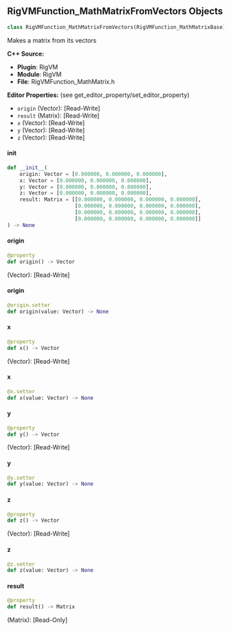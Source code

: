 ## RigVMFunction_MathMatrixFromVectors Objects

```python
class RigVMFunction_MathMatrixFromVectors(RigVMFunction_MathMatrixBase)
```

Makes a matrix from its vectors

**C++ Source:**

- **Plugin**: RigVM
- **Module**: RigVM
- **File**: RigVMFunction_MathMatrix.h

**Editor Properties:** (see get_editor_property/set_editor_property)

- ``origin`` (Vector):  [Read-Write]
- ``result`` (Matrix):  [Read-Write]
- ``x`` (Vector):  [Read-Write]
- ``y`` (Vector):  [Read-Write]
- ``z`` (Vector):  [Read-Write]

<a id="unreal.RigVMFunction_MathMatrixFromVectors.__init__"></a>

#### __init__

```python
def __init__(
    origin: Vector = [0.000000, 0.000000, 0.000000],
    x: Vector = [0.000000, 0.000000, 0.000000],
    y: Vector = [0.000000, 0.000000, 0.000000],
    z: Vector = [0.000000, 0.000000, 0.000000],
    result: Matrix = [[0.000000, 0.000000, 0.000000, 0.000000],
                      [0.000000, 0.000000, 0.000000, 0.000000],
                      [0.000000, 0.000000, 0.000000, 0.000000],
                      [0.000000, 0.000000, 0.000000, 0.000000]]
) -> None
```

<a id="unreal.RigVMFunction_MathMatrixFromVectors.origin"></a>

#### origin

```python
@property
def origin() -> Vector
```

(Vector):  [Read-Write]

<a id="unreal.RigVMFunction_MathMatrixFromVectors.origin"></a>

#### origin

```python
@origin.setter
def origin(value: Vector) -> None
```

<a id="unreal.RigVMFunction_MathMatrixFromVectors.x"></a>

#### x

```python
@property
def x() -> Vector
```

(Vector):  [Read-Write]

<a id="unreal.RigVMFunction_MathMatrixFromVectors.x"></a>

#### x

```python
@x.setter
def x(value: Vector) -> None
```

<a id="unreal.RigVMFunction_MathMatrixFromVectors.y"></a>

#### y

```python
@property
def y() -> Vector
```

(Vector):  [Read-Write]

<a id="unreal.RigVMFunction_MathMatrixFromVectors.y"></a>

#### y

```python
@y.setter
def y(value: Vector) -> None
```

<a id="unreal.RigVMFunction_MathMatrixFromVectors.z"></a>

#### z

```python
@property
def z() -> Vector
```

(Vector):  [Read-Write]

<a id="unreal.RigVMFunction_MathMatrixFromVectors.z"></a>

#### z

```python
@z.setter
def z(value: Vector) -> None
```

<a id="unreal.RigVMFunction_MathMatrixFromVectors.result"></a>

#### result

```python
@property
def result() -> Matrix
```

(Matrix):  [Read-Only]

<a id="unreal.RigUnit_MathMatrixFromVectors"></a>